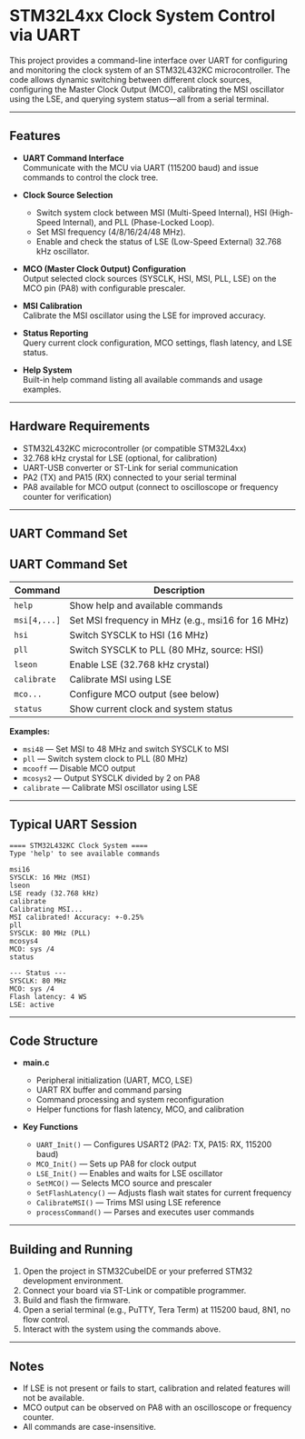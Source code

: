 # STM32L4xx Clock System Control via UART

This project provides a command-line interface over UART for configuring and monitoring the clock system of an STM32L432KC microcontroller. The code allows dynamic switching between different clock sources, configuring the Master Clock Output (MCO), calibrating the MSI oscillator using the LSE, and querying system status—all from a serial terminal.

---

## Features

- **UART Command Interface**  
  Communicate with the MCU via UART (115200 baud) and issue commands to control the clock tree.

- **Clock Source Selection**  
  - Switch system clock between MSI (Multi-Speed Internal), HSI (High-Speed Internal), and PLL (Phase-Locked Loop).
  - Set MSI frequency (4/8/16/24/48 MHz).
  - Enable and check the status of LSE (Low-Speed External) 32.768 kHz oscillator.

- **MCO (Master Clock Output) Configuration**  
  Output selected clock sources (SYSCLK, HSI, MSI, PLL, LSE) on the MCO pin (PA8) with configurable prescaler.

- **MSI Calibration**  
  Calibrate the MSI oscillator using the LSE for improved accuracy.

- **Status Reporting**  
  Query current clock configuration, MCO settings, flash latency, and LSE status.

- **Help System**  
  Built-in help command listing all available commands and usage examples.

---

## Hardware Requirements

- STM32L432KC microcontroller (or compatible STM32L4xx)
- 32.768 kHz crystal for LSE (optional, for calibration)
- UART-USB converter or ST-Link for serial communication
- PA2 (TX) and PA15 (RX) connected to your serial terminal
- PA8 available for MCO output (connect to oscilloscope or frequency counter for verification)

---

## UART Command Set

## UART Command Set

| Command          | Description                                            |
|------------------|-------------------------------------------------------|
| `help`           | Show help and available commands                      |
| `msi[4,...]`      | Set MSI frequency in MHz (e.g., msi16 for 16 MHz)  |
| `hsi`            | Switch SYSCLK to HSI (16 MHz)                         |
| `pll`            | Switch SYSCLK to PLL (80 MHz, source: HSI)            |
| `lseon`          | Enable LSE (32.768 kHz crystal)                       |
| `calibrate`      | Calibrate MSI using LSE                               |
| `mco...`         | Configure MCO output (see below)                      |
| `status`         | Show current clock and system status                  |



**Examples:**
- `msi48` — Set MSI to 48 MHz and switch SYSCLK to MSI
- `pll` — Switch system clock to PLL (80 MHz)
- `mcooff` — Disable MCO output
- `mcosys2` — Output SYSCLK divided by 2 on PA8
- `calibrate` — Calibrate MSI oscillator using LSE

---

## Typical UART Session

```
==== STM32L432KC Clock System ====
Type 'help' to see available commands

msi16
SYSCLK: 16 MHz (MSI)
lseon
LSE ready (32.768 kHz)
calibrate
Calibrating MSI...
MSI calibrated! Accuracy: +-0.25%
pll
SYSCLK: 80 MHz (PLL)
mcosys4
MCO: sys /4
status

--- Status ---
SYSCLK: 80 MHz
MCO: sys /4
Flash latency: 4 WS
LSE: active
```

---

## Code Structure

- **main.c**  
  - Peripheral initialization (UART, MCO, LSE)
  - UART RX buffer and command parsing
  - Command processing and system reconfiguration
  - Helper functions for flash latency, MCO, and calibration

- **Key Functions**
  - `UART_Init()` — Configures USART2 (PA2: TX, PA15: RX, 115200 baud)
  - `MCO_Init()` — Sets up PA8 for clock output
  - `LSE_Init()` — Enables and waits for LSE oscillator
  - `SetMCO()` — Selects MCO source and prescaler
  - `SetFlashLatency()` — Adjusts flash wait states for current frequency
  - `CalibrateMSI()` — Trims MSI using LSE reference
  - `processCommand()` — Parses and executes user commands

---

## Building and Running

1. Open the project in STM32CubeIDE or your preferred STM32 development environment.
2. Connect your board via ST-Link or compatible programmer.
3. Build and flash the firmware.
4. Open a serial terminal (e.g., PuTTY, Tera Term) at 115200 baud, 8N1, no flow control.
5. Interact with the system using the commands above.

---

## Notes

- If LSE is not present or fails to start, calibration and related features will not be available.
- MCO output can be observed on PA8 with an oscilloscope or frequency counter.
- All commands are case-insensitive.

